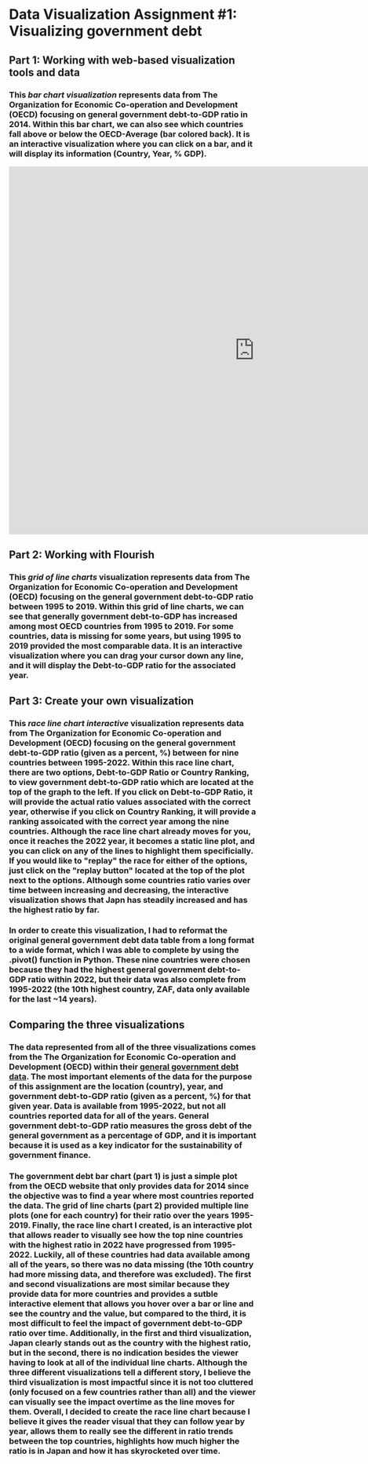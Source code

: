 # Data Visualization Assignment #1: Visualizing government debt
## Part 1: Working with web-based visualization tools and data
### This *bar chart visualization*  represents data from The Organization for Economic Co-operation and Development (OECD) focusing on general government debt-to-GDP ratio in 2014. Within this bar chart, we can also see which countries fall above or below the OECD-Average (bar colored back). It is an interactive visualization where you can click on a bar, and it will display its information (Country, Year, % GDP). 

<iframe src="https://data.oecd.org/chart/7baV" width="1000" height="750" style="border: 0" mozallowfullscreen="true" webkitallowfullscreen="true" allowfullscreen="true"><a href="https://data.oecd.org/chart/7baV" target="_blank">OECD Chart: General government debt, Total, % of GDP, Annual, 2014</a></iframe>

## Part 2: Working with Flourish
### This *grid of line charts* visualization represents data from The Organization for Economic Co-operation and Development (OECD) focusing on the general government debt-to-GDP ratio between 1995 to 2019. Within this grid of line charts, we can see that generally government debt-to-GDP has increased among most OECD countries from 1995 to 2019. For some countries, data is missing for some years, but using 1995 to 2019 provided the most comparable data. It is an interactive visualization where you can drag your cursor down any line, and it will display the Debt-to-GDP ratio for the associated year. 

<div class="flourish-embed flourish-chart" data-src="visualisation/14973790"><script src="https://public.flourish.studio/resources/embed.js"></script></div>

## Part 3: Create your own visualization
### This *race line chart interactive* visualization represents data from The Organization for Economic Co-operation and Development (OECD) focusing on the general government debt-to-GDP ratio (given as a percent, %) between for nine countries between 1995-2022. Within this race line chart, there are two options, Debt-to-GDP Ratio or Country Ranking, to view government debt-to-GDP ratio which are located at the top of the graph to the left. If you click on Debt-to-GDP Ratio, it will provide the actual ratio values associated with the correct year, otherwise if you click on Country Ranking, it will provide a ranking assoicated with the correct year among the nine countries. Although the race line chart already moves for you, once it reaches the 2022 year, it becomes a static line plot, and you can click on any of the lines to highlight them specificially. If you would like to "replay" the race for either of the options, just click on the "replay button" located at the top of the plot next to the options. Although some countries ratio varies over time between increasing and decreasing, the interactive visualization shows that Japn has steadily increased and has the highest ratio by far. 

### In order to create this visualization, I had to reformat the original general government debt data table from a long format to a wide format, which I was able to complete by using the .pivot() function in Python. These nine countries were chosen because they had the highest general government debt-to-GDP ratio within 2022, but their data was also complete from 1995-2022 (the 10th highest country, ZAF, data only available for the last ~14 years).

<div class="flourish-embed flourish-chart" data-src="visualisation/14976058"><script src="https://public.flourish.studio/resources/embed.js"></script></div>

## Comparing the three visualizations
### The data represented from all of the three visualizations comes from the The Organization for Economic Co-operation and Development (OECD) within their [general government debt data](https://data.oecd.org/gga/general-government-debt.htm). The most important elements of the data for the purpose of this assignment are the location (country), year, and government debt-to-GDP ratio (given as a percent, %) for that given year. Data is available from 1995-2022, but not all countries reported data for all of the years. General government debt-to-GDP ratio measures the gross debt of the general government as a percentage of GDP, and it is important because it is used as a key indicator for the sustainability of government finance.
### The government debt bar chart (part 1) is just a simple plot from the OECD website that only provides data for 2014 since the objective was to find a year where most countries reported the data. The grid of line charts (part 2) provided multiple line plots (one for each country) for their ratio over the years 1995-2019. Finally, the race line chart I created, is an interactive plot that allows reader to visually see how the top nine countries with the highest ratio in 2022 have progressed from 1995-2022. Luckily, all of these countries had data available among all of the years, so there was no data missing (the 10th country had more missing data, and therefore was excluded). The first and second visualizations are most similar because they provide data for more countries and provides a sutble interactive element that allows you hover over a bar or line and see the country and the value, but compared to the third, it is most difficult to feel the impact of government debt-to-GDP ratio over time. Additionally, in the first and third visualization, Japan clearly stands out as the country with the highest ratio, but in the second, there is no indication besides the viewer having to look at all of the individual line charts. Although the three different visualizations tell a different story, I believe the third visualization is most impactful since it is not too cluttered (only focused on a few countries rather than all) and the viewer can visually see the impact overtime as the line moves for them. Overall, I decided to create the race line chart because I believe it gives the reader visual that they can follow year by year, allows them to really see the different in ratio trends between the top countries, highlights how much higher the ratio is in Japan and how it has skyrocketed over time.  
